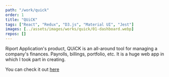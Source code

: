 ```yaml
---
path: "/work/quick"
order: 1
title: "QUiCK"
tags: ["React", "Redux", "D3.js", "Material UI", "Jest"]
images: [../assets/images/works/quick/01-dashboard.webp]
repos: []
---
```


Riport Application's product, QUiCK is an all-around tool for managing a company's finances. Payrolls, billings, portfolio, etc. It is a huge web app in which I took part in creating.

You can check it out [here](https://quick.riport.co.hu/)